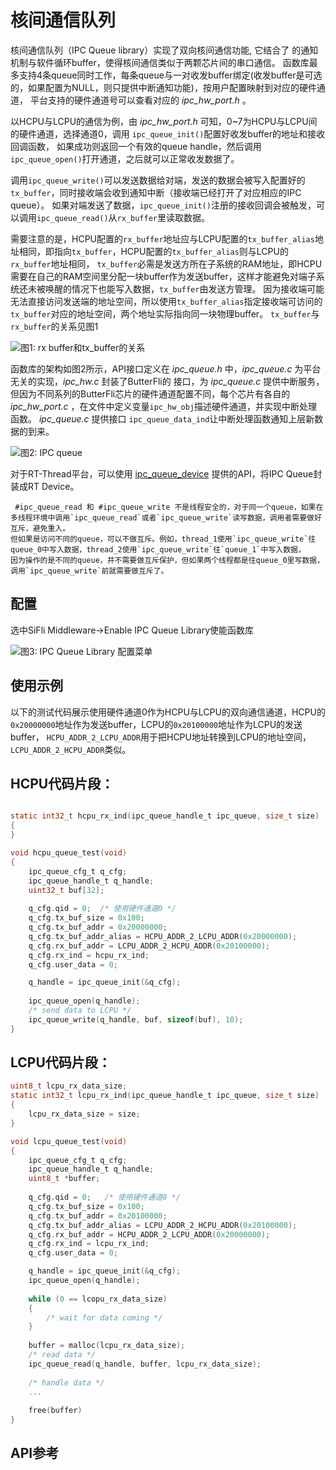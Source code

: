 # 核间通信队列

核间通信队列（IPC Queue library）实现了双向核间通信功能, 它结合了[](/hal/mailbox.md) 的通知机制与软件循环buffer，使得核间通信类似于两颗芯片间的串口通信。
函数库最多支持4条queue同时工作，每条queue与一对收发buffer绑定(收发buffer是可选的，如果配置为NULL，则只提供中断通知功能)，按用户配置映射到对应的硬件通道，
平台支持的硬件通道号可以查看对应的 _ipc_hw_port.h_ 。

以HCPU与LCPU的通信为例，由 _ipc_hw_port.h_ 可知，0~7为HCPU与LCPU间的硬件通道，选择通道0，调用 `ipc_queue_init()`配置好收发buffer的地址和接收回调函数，
如果成功则返回一个有效的queue handle，然后调用`ipc_queue_open()`打开通道，之后就可以正常收发数据了。

调用`ipc_queue_write()`可以发送数据给对端，发送的数据会被写入配置好的`tx_buffer`，同时接收端会收到通知中断（接收端已经打开了对应相应的IPC queue）。
如果对端发送了数据，`ipc_queue_init()`注册的接收回调会被触发，可以调用`ipc_queue_read()`从`rx_buffer`里读取数据。


需要注意的是，HCPU配置的`rx_buffer`地址应与LCPU配置的`tx_buffer_alias`地址相同，即指向`tx_buffer`，HCPU配置的`tx_buffer_alias`则与LCPU的`rx_buffer`地址相同，
`tx_buffer`必需是发送方所在子系统的RAM地址，即HCPU需要在自己的RAM空间里分配一块buffer作为发送buffer，这样才能避免对端子系统还未被唤醒的情况下也能写入数据，`tx_buffer`由发送方管理。
因为接收端可能无法直接访问发送端的地址空间，所以使用`tx_buffer_alias`指定接收端可访问的`tx_buffer`对应的地址空间，两个地址实际指向同一块物理buffer。
`tx_buffer`与`rx_buffer`的关系见图1

![图1: rx buffer和tx_buffer的关系](../../assets/ipc_queue_mem.png)

函数库的架构如图2所示，API接口定义在 _ipc_queue.h_ 中，_ipc_queue.c_ 为平台无关的实现，_ipc_hw.c_ 封装了ButterFli的[](/hal/mailbox.md) 接口，为 _ipc_queue.c_ 提供中断服务，
但因为不同系列的ButterFli芯片的硬件通道配置不同，每个芯片有各自的 _ipc_hw_port.c_ ，在文件中定义变量`ipc_hw_obj`描述硬件通道，并实现中断处理函数。
_ipc_queue.c_ 提供接口 `ipc_queue_data_ind`让中断处理函数通知上层新数据的到来。

![图2: IPC queue](../../assets/ipc_queue_arch.png)

对于RT-Thread平台，可以使用 [ipc_queue_device](#ipc-queue-device) 提供的API，将IPC Queue封装成RT Device。

```{note}
 #ipc_queue_read 和 #ipc_queue_write 不是线程安全的，对于同一个queue，如果在多线程环境中调用`ipc_queue_read`或者`ipc_queue_write`读写数据，调用者需要做好互斥，避免重入。
但如果是访问不同的queue，可以不做互斥。例如，thread_1使用`ipc_queue_write`往queue_0中写入数据，thread_2使用`ipc_queue_write`往`queue_1`中写入数据，
因为操作的是不同的queue，并不需要做互斥保护，但如果两个线程都是往queue_0里写数据，调用`ipc_queue_write`前就需要做互斥了。
```


## 配置
选中SiFli Middleware->Enable IPC Queue Library使能函数库

![图3: IPC Queue Library 配置菜单](../../assets/ipc_queue_menu.png)

## 使用示例
以下的测试代码展示使用硬件通道0作为HCPU与LCPU的双向通信通道，HCPU的`0x20000000`地址作为发送buffer，LCPU的`0x20100000`地址作为LCPU的发送buffer，
`HCPU_ADDR_2_LCPU_ADDR`用于把HCPU地址转换到LCPU的地址空间，`LCPU_ADDR_2_HCPU_ADDR`类似。

## HCPU代码片段：
```c

static int32_t hcpu_rx_ind(ipc_queue_handle_t ipc_queue, size_t size)
{
}

void hcpu_queue_test(void)
{
    ipc_queue_cfg_t q_cfg;
    ipc_queue_handle_t q_handle;
    uint32_t buf[32];
    
    q_cfg.qid = 0;  /* 使用硬件通道0 */
    q_cfg.tx_buf_size = 0x100;
    q_cfg.tx_buf_addr = 0x20000000;
    q_cfg.tx_buf_addr_alias = HCPU_ADDR_2_LCPU_ADDR(0x20000000);
    q_cfg.rx_buf_addr = LCPU_ADDR_2_HCPU_ADDR(0x20100000);
    q_cfg.rx_ind = hcpu_rx_ind;
    q_cfg.user_data = 0;    

    q_handle = ipc_queue_init(&q_cfg);
    
    ipc_queue_open(q_handle);
    /* send data to LCPU */
    ipc_queue_write(q_handle, buf, sizeof(buf), 10);
}
```

## LCPU代码片段：
```c
uint8_t lcpu_rx_data_size;
static int32_t lcpu_rx_ind(ipc_queue_handle_t ipc_queue, size_t size)
{
    lcpu_rx_data_size = size;
}

void lcpu_queue_test(void)
{
    ipc_queue_cfg_t q_cfg;
    ipc_queue_handle_t q_handle;    
    uint8_t *buffer;
    
    q_cfg.qid = 0;   /* 使用硬件通道0 */
    q_cfg.tx_buf_size = 0x100;
    q_cfg.tx_buf_addr = 0x20100000;
    q_cfg.tx_buf_addr_alias = LCPU_ADDR_2_HCPU_ADDR(0x20100000);
    q_cfg.rx_buf_addr = HCPU_ADDR_2_LCPU_ADDR(0x20000000);
    q_cfg.rx_ind = lcpu_rx_ind;
    q_cfg.user_data = 0;    

    q_handle = ipc_queue_init(&q_cfg);
    ipc_queue_open(q_handle);
    
    while (0 == lcopu_rx_data_size)
    {
        /* wait for data coming */
    }
    
    buffer = malloc(lcpu_rx_data_size);
    /* read data */
    ipc_queue_read(q_handle, buffer, lcpu_rx_data_size);
    
    /* handle data */
    ...
    
    free(buffer)
}


```



## API参考
[](middleware-ipc_queue)\
[](middleware-ipc_queue_device)
